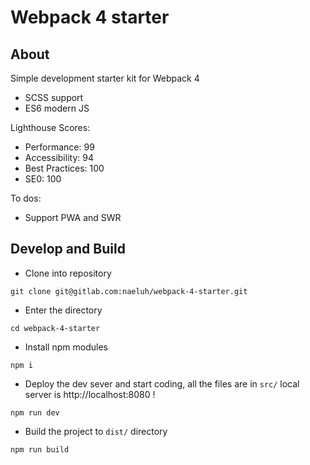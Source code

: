 # Webpack 4 starter

## About

Simple development starter kit for Webpack 4

- SCSS support 
- ES6 modern JS

Lighthouse Scores:

 - Performance: 99
 - Accessibility: 94
 - Best Practices: 100
 - SE0: 100 
 
To dos: 

- Support PWA and SWR
 
## Develop and Build

- Clone into repository

`git clone git@gitlab.com:naeluh/webpack-4-starter.git`

- Enter the directory

`cd webpack-4-starter`

- Install npm modules

`npm i`

- Deploy the dev sever and start coding, all the files are in `src/` local server is http://localhost:8080 !

`npm run dev`

- Build the project to `dist/` directory

`npm run build`
